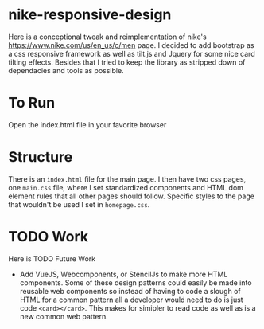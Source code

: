 # nike-responsive-design
Here is a conceptional tweak and reimplementation of nike's https://www.nike.com/us/en_us/c/men page. I decided to add bootstrap as a css responsive framework as well as tilt.js and Jquery for some nice card tilting effects. Besides that I tried to keep the library as stripped down of dependacies and tools as possible.

# To Run
Open the index.html file in your favorite browser

# Structure
There is an ```index.html``` file for the main page. I then have two css pages, one ```main.css``` file, where I set standardized components and HTML dom element rules that all other pages should follow. Specific styles to the page that wouldn't be used I set in ```homepage.css```.

# TODO Work
Here is TODO Future Work
* Add VueJS, Webcomponents, or StencilJs to make more HTML components. Some of these design patterns could easily be made into reusable web components so instead of having to code a slough of HTML for a common pattern all a developer would need to do is just code ```<card></card>```. This makes for simipler to read code as well as is a new common web pattern.
